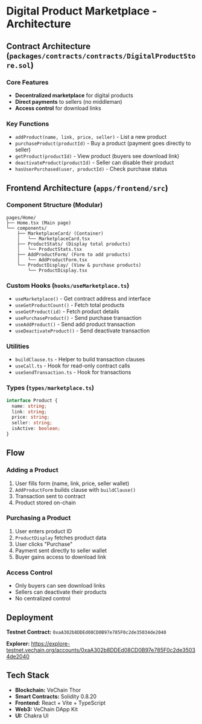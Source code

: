 # Digital Product Marketplace - Architecture

## Contract Architecture (`packages/contracts/contracts/DigitalProductStore.sol`)

### Core Features
- **Decentralized marketplace** for digital products
- **Direct payments** to sellers (no middleman)
- **Access control** for download links

### Key Functions
- `addProduct(name, link, price, seller)` - List a new product
- `purchaseProduct(productId)` - Buy a product (payment goes directly to seller)
- `getProduct(productId)` - View product (buyers see download link)
- `deactivateProduct(productId)` - Seller can disable their product
- `hasUserPurchased(user, productId)` - Check purchase status

## Frontend Architecture (`apps/frontend/src`)

### Component Structure (Modular)

```
pages/Home/
├── Home.tsx (Main page)
└── components/
    ├── MarketplaceCard/ (Container)
    │   └── MarketplaceCard.tsx
    ├── ProductStats/ (Display total products)
    │   └── ProductStats.tsx
    ├── AddProductForm/ (Form to add products)
    │   └── AddProductForm.tsx
    └── ProductDisplay/ (View & purchase products)
        └── ProductDisplay.tsx
```

### Custom Hooks (`hooks/useMarketplace.ts`)
- `useMarketplace()` - Get contract address and interface
- `useGetProductCount()` - Fetch total products
- `useGetProduct(id)` - Fetch product details
- `usePurchaseProduct()` - Send purchase transaction
- `useAddProduct()` - Send add product transaction
- `useDeactivateProduct()` - Send deactivate transaction

### Utilities
- `buildClause.ts` - Helper to build transaction clauses
- `useCall.ts` - Hook for read-only contract calls
- `useSendTransaction.ts` - Hook for transactions

### Types (`types/marketplace.ts`)
```typescript
interface Product {
  name: string;
  link: string;
  price: string;
  seller: string;
  isActive: boolean;
}
```

## Flow

### Adding a Product
1. User fills form (name, link, price, seller wallet)
2. `AddProductForm` builds clause with `buildClause()`
3. Transaction sent to contract
4. Product stored on-chain

### Purchasing a Product
1. User enters product ID
2. `ProductDisplay` fetches product data
3. User clicks "Purchase"
4. Payment sent directly to seller wallet
5. Buyer gains access to download link

### Access Control
- Only buyers can see download links
- Sellers can deactivate their products
- No centralized control

## Deployment

**Testnet Contract:** `0xaA302b8DDEd08CD0B97e785F0c2de35034de2040`

**Explorer:** https://explore-testnet.vechain.org/accounts/0xaA302b8DDEd08CD0B97e785F0c2de35034de2040

## Tech Stack
- **Blockchain:** VeChain Thor
- **Smart Contracts:** Solidity 0.8.20
- **Frontend:** React + Vite + TypeScript
- **Web3:** VeChain DApp Kit
- **UI:** Chakra UI